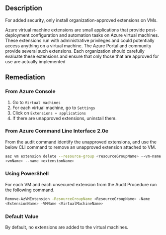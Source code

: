 ## Description

For added security, only install organization-approved extensions on VMs.

Azure virtual machine extensions are small applications that provide post-deployment configuration and automation tasks on Azure virtual machines. These extensions run with administrative privileges and could potentially access anything on a virtual machine. The Azure Portal and community provide several such extensions. Each organization should carefully evaluate these extensions and ensure that only those that are approved for use are actually implemented

## Remediation

### From Azure Console

1. Go to `Virtual machines`
2. For each virtual machine, go to `Settings`
3. Click on `Extensions + applications`
4. If there are unapproved extensions, uninstall them.

### From Azure Command Line Interface 2.0e

From the audit command identify the unapproved extensions, and use the below CLI command to remove an unapproved extension attached to VM.

```bash
aaz vm extension delete --resource-group <resourceGroupName> --vm-name
<vmName> --name <extensionName>
```

### Using PowerShell

For each VM and each unsecured extension from the Audit Procedure run the following command.

```bash
Remove-AzVMExtension -ResourceGroupName <ResourceGroupName> -Name
<ExtensionName> -VMName <VirtualMachineName>
```

### Default Value

By default, no extensions are added to the virtual machines.